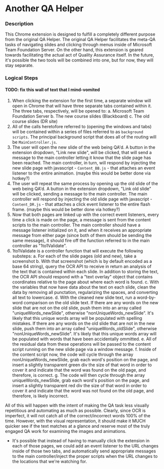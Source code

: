 # Another QA Helper

### Description

This Chrome extension is designed to fulfill a completely different purpose from the original QA Helper. The original QA Helper facilitates the meta-QA tasks of navigating slides and clicking through menus inside of Microsoft Team Foundation Server. On the other hand, this extension is geared towards facilitating the actual act of Quality Assurance itself. In the future, it's possible the two tools will be combined into one, but for now, they will stay separate.

### Logical Steps


#### **TODO**: fix this wall of text that I mind-vomited

1. When clicking the extension for the first time, a separate window will open in Chrome that will have three separate tabs contained within it. The three tabs, respectively, will be opened to:
    a. Microsoft Team Foundation Server
    b. The new course slides (Blackboard)
    c. The old course slides (DR site)
3. All of the calls heretofore referred to (opening the windows and tabs) will be contained within a series of files referred to as <code>background scripts</code>. The principal background script that does all of the routing will be <code>MainController.js</code>.
4. The user will open the new slide of the web being QA'd. A button in the extension dropdown, "Link new slide", will be clicked, that will send a message to the main controller letting it know that the slide page has been reached. The main controller, in turn, will respond by injecting the new slide page with javascript - <code>Content_BB.js</code> - that attaches an event listener to the entire animation. (maybe this would be better done via hotkey?)
5. The user will repeat the same process by opening up the old slide of the web being QA'd. A button in the extension dropdown, "Link old slide" will be clicked, sending a message to the main controller. The main controller will respond by injecting the old slide page with javascript - <code>Content_DR.js</code> - that attaches a click event listener to the entire flash frame. (maybe this would be better done via hotkey?)
5. Now that both pages are linked up with the correct event listeners, every time a click is made on the page, a message is sent from the content scripts to the main controller. The main controller should have a message listener initialized on it, and when it receives an appropriate message from either page (since both of them should be sending the same message), it should fire off the function referred to in the main controller as "1to1Validate".
6. 1to1Validate is a controller function that will execute the following substeps:
    a. For each of the slide pages (old and new), take a screenshot 
    b. With that screenshot (which is by default encoded as a base 64 string), query the OCR API to receive in return an analysis of the text that is contained within each slide. In addition to storing the text, the OCR API should respond with a "text overlay" object that contains coordinates relative to the page about where each word is found.
    c. With the variables that now have data about the text on each slide, clean the data by removing all punctation, regularizing the spaces, and converting all text to lowercase.
    d. With the cleaned new slide text, run a word-by-word comparison on the old slide text. If there are any words on the new slide that are not on the old slide, push them into an array called "uniqueWords_newSlide", otherwise "nonUniqueWords_newSlide". It's likely that this unique words array will be populated with spelling mistakes. If there are any words on the old slide that are not in the new slide, push them into an array called "uniqueWords_oldSlide", otherwise "nonUniqueWords_newSlide". It's likely that this unique words array will be populated with words that have been accidentally ommitted.
    e. All of the residual data from these operations will be passed to the content script running on the new slide page via a window message.
    f. Inside of the content script now, the code will cycle through the array nonUniqueWords_newSlide, grab each word's position on the page, and insert a slightly transparent green div the size of that word in order to cover it and indicate that the word was found on the old page, and therefore, is correct.
    g. The code will then cycle through the array uniqueWords_newSlide, grab each word's position on the page, and insert a slightly transparent red div the size of that word in order to cover it and indicate that the word was not found on the old page, and therefore, is likely incorrect.

All of this will happen with the intent of making the QA task less visually repetitious and automating as much as possible. Clearly, since OCR is imperfect, it will not catch all of the correct/incorrect words 100% of the time. However, with the visual representation, it should make it MUCH quicker see if the text matches at a glance and reserve most of the truly engaged QA work for examining the images and animations.

- It's possible that instead of having to manually click the extension in each of those pages, we could add an event listener to the URL changes inside of those two tabs, and automatically send appropriate messages to the main controller/inject the proper scripts when the URL changes to the locations that we're watching for.